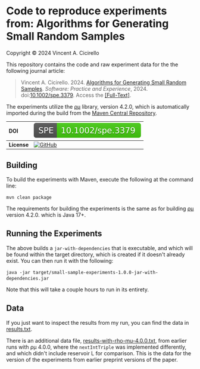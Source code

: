 # Code to reproduce experiments from: Algorithms for Generating Small Random Samples

Copyright &copy; 2024 Vincent A. Cicirello

This repository contains the code and raw experiment data for the the following journal article:

> Vincent A. Cicirello. 2024. [Algorithms for Generating Small Random Samples](https://www.cicirello.org/publications/cicirello2024spe.html). *Software: Practice and Experience*, 2024. doi:[10.1002/spe.3379](https://doi.org/10.1002/spe.3379). Access the [[Full-Text]](https://onlinelibrary.wiley.com/share/author/J3S4KWMDVFFZNMFS9RY5?target=10.1002/spe.3379).

The experiments utilize the [&rho;&mu;](https://rho-mu.cicirello.org/) library, version 4.2.0,
which is automatically imported during the build from the [Maven Central 
Repository](https://central.sonatype.com/artifact/org.cicirello/rho-mu).

| __DOI__ | [![DOI](doi.svg)](https://doi.org/10.1002/spe.3379) |
| :--- | :--- |
| __License__ | [![GitHub](https://img.shields.io/github/license/cicirello/small-sample-experiments)](LICENSE) | 

## Building

To build the experiments with Maven, execute the following at the command line:

```shell
mvn clean package
```

The requirements for building the experiments is the same as for building
[&rho;&mu;](https://rho-mu.cicirello.org/) version 4.2.0. which is Java 17+.

## Running the Experiments

The above builds a `jar-with-dependencies` that is executable, and which will be found 
within the target directory, which is created if it doesn't already exist. You can then 
run it with the following:

```shell
java -jar target/small-sample-experiments-1.0.0-jar-with-dependencies.jar
```

Note that this will take a couple hours to run in its entirety.

## Data

If you just want to inspect the results from my run, you can find the data 
in [results.txt](results.txt).

There is an additional data file, [results-with-rho-mu-4.0.0.txt](results-with-rho-mu-4.0.0.txt), 
from earlier runs with &rho;&mu; 4.0.0, where the `nextIntTriple` was implemented differently, 
and which didn't include reservoir L for comparison. This is the data for the version of the
experiments from earlier preprint versions of the paper.
